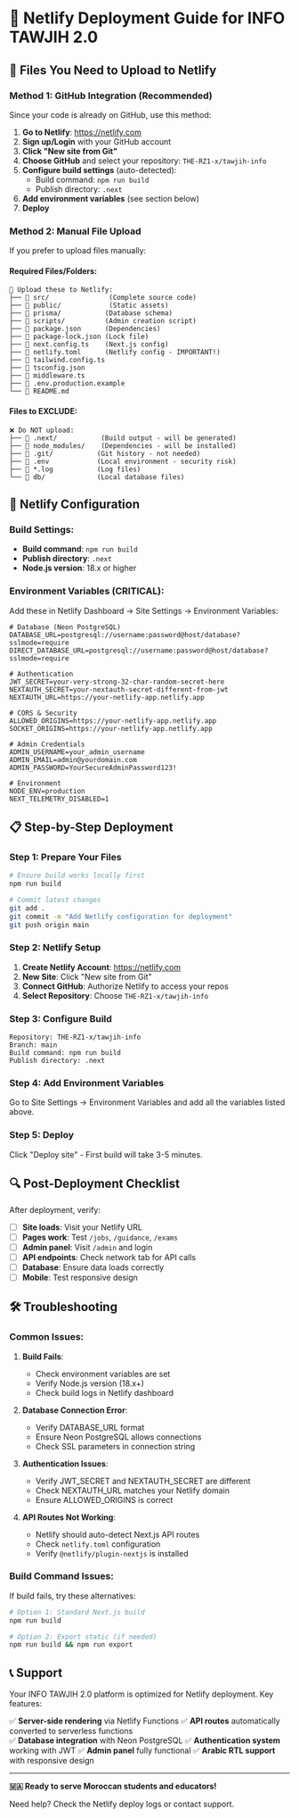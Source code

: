 # 🚀 Netlify Deployment Guide for INFO TAWJIH 2.0

## 📁 Files You Need to Upload to Netlify

### Method 1: GitHub Integration (Recommended)
Since your code is already on GitHub, use this method:

1. **Go to Netlify**: https://netlify.com
2. **Sign up/Login** with your GitHub account
3. **Click "New site from Git"**
4. **Choose GitHub** and select your repository: `THE-RZ1-x/tawjih-info`
5. **Configure build settings** (auto-detected):
   - Build command: `npm run build`
   - Publish directory: `.next`
6. **Add environment variables** (see section below)
7. **Deploy**

### Method 2: Manual File Upload
If you prefer to upload files manually:

#### Required Files/Folders:
```
📁 Upload these to Netlify:
├── 📁 src/               (Complete source code)
├── 📁 public/            (Static assets)
├── 📁 prisma/           (Database schema)
├── 📁 scripts/          (Admin creation script)
├── 📄 package.json      (Dependencies)
├── 📄 package-lock.json (Lock file)
├── 📄 next.config.ts    (Next.js config)
├── 📄 netlify.toml      (Netlify config - IMPORTANT!)
├── 📄 tailwind.config.ts
├── 📄 tsconfig.json
├── 📄 middleware.ts
├── 📄 .env.production.example
└── 📄 README.md
```

#### Files to EXCLUDE:
```
❌ Do NOT upload:
├── 📁 .next/           (Build output - will be generated)
├── 📁 node_modules/    (Dependencies - will be installed)
├── 📁 .git/           (Git history - not needed)
├── 📄 .env            (Local environment - security risk)
├── 📄 *.log           (Log files)
└── 📁 db/             (Local database files)
```

## 🔧 Netlify Configuration

### Build Settings:
- **Build command**: `npm run build`
- **Publish directory**: `.next`
- **Node.js version**: 18.x or higher

### Environment Variables (CRITICAL):
Add these in Netlify Dashboard → Site Settings → Environment Variables:

```env
# Database (Neon PostgreSQL)
DATABASE_URL=postgresql://username:password@host/database?sslmode=require
DIRECT_DATABASE_URL=postgresql://username:password@host/database?sslmode=require

# Authentication
JWT_SECRET=your-very-strong-32-char-random-secret-here
NEXTAUTH_SECRET=your-nextauth-secret-different-from-jwt
NEXTAUTH_URL=https://your-netlify-app.netlify.app

# CORS & Security
ALLOWED_ORIGINS=https://your-netlify-app.netlify.app
SOCKET_ORIGINS=https://your-netlify-app.netlify.app

# Admin Credentials
ADMIN_USERNAME=your_admin_username
ADMIN_EMAIL=admin@yourdomain.com
ADMIN_PASSWORD=YourSecureAdminPassword123!

# Environment
NODE_ENV=production
NEXT_TELEMETRY_DISABLED=1
```

## 📋 Step-by-Step Deployment

### Step 1: Prepare Your Files
```bash
# Ensure build works locally first
npm run build

# Commit latest changes
git add .
git commit -m "Add Netlify configuration for deployment"
git push origin main
```

### Step 2: Netlify Setup
1. **Create Netlify Account**: https://netlify.com
2. **New Site**: Click "New site from Git"
3. **Connect GitHub**: Authorize Netlify to access your repos
4. **Select Repository**: Choose `THE-RZ1-x/tawjih-info`

### Step 3: Configure Build
```
Repository: THE-RZ1-x/tawjih-info
Branch: main
Build command: npm run build
Publish directory: .next
```

### Step 4: Add Environment Variables
Go to Site Settings → Environment Variables and add all the variables listed above.

### Step 5: Deploy
Click "Deploy site" - First build will take 3-5 minutes.

## 🔍 Post-Deployment Checklist

After deployment, verify:

- [ ] **Site loads**: Visit your Netlify URL
- [ ] **Pages work**: Test `/jobs`, `/guidance`, `/exams`
- [ ] **Admin panel**: Visit `/admin` and login
- [ ] **API endpoints**: Check network tab for API calls
- [ ] **Database**: Ensure data loads correctly
- [ ] **Mobile**: Test responsive design

## 🛠️ Troubleshooting

### Common Issues:

1. **Build Fails**:
   - Check environment variables are set
   - Verify Node.js version (18.x+)
   - Check build logs in Netlify dashboard

2. **Database Connection Error**:
   - Verify DATABASE_URL format
   - Ensure Neon PostgreSQL allows connections
   - Check SSL parameters in connection string

3. **Authentication Issues**:
   - Verify JWT_SECRET and NEXTAUTH_SECRET are different
   - Check NEXTAUTH_URL matches your Netlify domain
   - Ensure ALLOWED_ORIGINS is correct

4. **API Routes Not Working**:
   - Netlify should auto-detect Next.js API routes
   - Check `netlify.toml` configuration
   - Verify `@netlify/plugin-nextjs` is installed

### Build Command Issues:
If build fails, try these alternatives:

```bash
# Option 1: Standard Next.js build
npm run build

# Option 2: Export static (if needed)
npm run build && npm run export
```

## 📞 Support

Your INFO TAWJIH 2.0 platform is optimized for Netlify deployment. Key features:

✅ **Server-side rendering** via Netlify Functions
✅ **API routes** automatically converted to serverless functions  
✅ **Database integration** with Neon PostgreSQL
✅ **Authentication system** working with JWT
✅ **Admin panel** fully functional
✅ **Arabic RTL support** with responsive design

---

**🇲🇦 Ready to serve Moroccan students and educators!**

Need help? Check the Netlify deploy logs or contact support.
